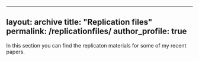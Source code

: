 
---
layout: archive
title: "Replication files"
permalink: /replicationfiles/
author_profile: true
---
       

In this section you can find the replicaton materials for some of my recent papers.

